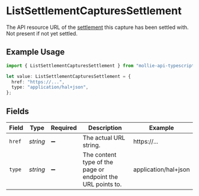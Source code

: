 # ListSettlementCapturesSettlement

The API resource URL of the [settlement](get-settlement) this capture has been settled with. Not present if not yet settled.

## Example Usage

```typescript
import { ListSettlementCapturesSettlement } from "mollie-api-typescript/models/operations";

let value: ListSettlementCapturesSettlement = {
  href: "https://...",
  type: "application/hal+json",
};
```

## Fields

| Field                                                       | Type                                                        | Required                                                    | Description                                                 | Example                                                     |
| ----------------------------------------------------------- | ----------------------------------------------------------- | ----------------------------------------------------------- | ----------------------------------------------------------- | ----------------------------------------------------------- |
| `href`                                                      | *string*                                                    | :heavy_minus_sign:                                          | The actual URL string.                                      | https://...                                                 |
| `type`                                                      | *string*                                                    | :heavy_minus_sign:                                          | The content type of the page or endpoint the URL points to. | application/hal+json                                        |